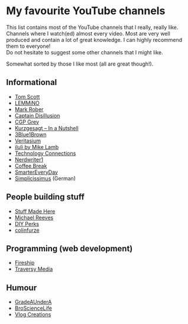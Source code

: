 # My favourite YouTube channels

This list contains most of the YouTube channels that I really, really like. Channels where I watch(ed) almost every video. Most are very well produced and contain a lot of great knowledge. I can highly recommend them to everyone!
<br>
Do not hesitate to suggest some other channels that I might like.

Somewhat sorted by those I like most (all are great though!).

## Informational

- [Tom Scott](https://www.youtube.com/c/TomScottGo)
- [LEMMiNO](https://www.youtube.com/c/LEMMiNO)
- [Mark Rober](https://www.youtube.com/c/MarkRober)
- [Captain Disillusion](https://www.youtube.com/c/CaptainDisillusion)
- [CGP Grey](https://www.youtube.com/greymatter)
- [Kurzgesagt – In a Nutshell](https://www.youtube.com/c/inanutshell)
- [3Blue1Brown](https://www.youtube.com/c/3blue1brown)
- [Veritasium](https://www.youtube.com/c/veritasium)
- [iluli by Mike Lamb](https://www.youtube.com/c/ilulibyMikeLamb)
- [Technology Connections](https://www.youtube.com/c/TechnologyConnections)
- [Nerdwriter1](https://www.youtube.com/user/Nerdwriter1)
- [Coffee Break](https://www.youtube.com/c/CoffeeBreaks)
- [SmarterEveryDay](https://www.youtube.com/c/smartereveryday)
- [Simplicissimus](https://www.youtube.com/c/Simplicissimus2) (German)

## People building stuff

- [Stuff Made Here](https://www.youtube.com/c/StuffMadeHere)
- [Michael Reeves](https://www.youtube.com/c/MichaelReeves)
- [DIY Perks](https://www.youtube.com/c/DIYPerks)
- [colinfurze](https://www.youtube.com/c/colinfurze)

## Programming (web development)

- [Fireship](https://www.youtube.com/c/AngularFirebase)
- [Traversy Media](https://www.youtube.com/c/TraversyMedia)

## Humour

- [GradeAUnderA](https://www.youtube.com/user/GradeAUnderA)
- [BroScienceLife ](https://www.youtube.com/user/BroScienceLife)
- [Vlog Creations](https://www.youtube.com/c/VlogCreations/)
